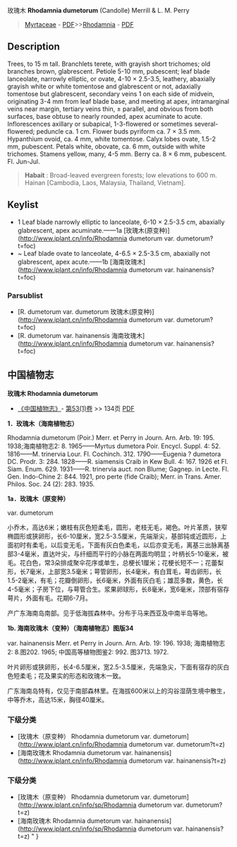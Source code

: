 玫瑰木 **Rhodamnia dumetorum** (Candolle) Merrill & L. M. Perry

> [Myrtaceae](http://www.iplant.cn/info/Myrtaceae?t=foc) - [PDF](http://www.iplant.cn/foc/pdf/Myrtaceae.pdf)>>[Rhodamnia](http://www.iplant.cn/info/Rhodamnia?t=foc) - [PDF](http://www.iplant.cn/foc/pdf/Rhodamnia.pdf)

## Description

Trees, to 15 m tall. Branchlets terete, with grayish short trichomes; old branches brown, glabrescent. Petiole 5-10 mm, pubescent; leaf blade lanceolate, narrowly elliptic, or ovate, 4-10 × 2.5-3.5, leathery, abaxially grayish white or white tomentose and glabrescent or not, adaxially tomentose but glabrescent, secondary veins 1 on each side of midvein, originating 3-4 mm from leaf blade base, and meeting at apex, intramarginal veins near margin, tertiary veins thin, ± parallel, and obvious from both surfaces, base obtuse to nearly rounded, apex acuminate to acute. Inflorescences axillary or subapical, 1-3-flowered or sometimes several-flowered; peduncle ca. 1 cm. Flower buds pyriform ca. 7 × 3.5 mm. Hypanthium ovoid, ca. 4 mm, white tomentose. Calyx lobes ovate, 1.5-2 mm, pubescent. Petals white, obovate, ca. 6 mm, outside with white trichomes. Stamens yellow, many, 4-5 mm. Berry ca. 8 × 6 mm, pubescent. Fl. Jun-Jul.


> **Habait** : 
> Broad-leaved evergreen forests; low elevations to 600 m. Hainan [Cambodia, Laos, Malaysia, Thailand, Vietnam].


## Keylist

* 1 Leaf blade narrowly elliptic to lanceolate, 6-10 × 2.5-3.5 cm, abaxially glabrescent, apex acuminate.——1a [玫瑰木(原变种)](http://www.iplant.cn/info/Rhodamnia dumetorum var. dumetorum?t=foc)
* ~ Leaf blade ovate to lanceolate, 4-6.5 × 2.5-3.5 cm, abaxially not glabrescent, apex acute.——1b [海南玫瑰木](http://www.iplant.cn/info/Rhodamnia dumetorum var. hainanensis?t=foc)

### Parsublist

* [R.  dumetorum var. dumetorum  玫瑰木(原变种)](http://www.iplant.cn/info/Rhodamnia dumetorum var. dumetorum?t=foc)
* [R.  dumetorum var. hainanensis  海南玫瑰木](http://www.iplant.cn/info/Rhodamnia dumetorum var. hainanensis?t=foc)

## 中国植物志

**玫瑰木 Rhodamnia dumetorum**

* [《中国植物志》](http://www.iplant.cn/frps)- [第53(1)卷](http://www.iplant.cn/frps/vol/53(1)) >> 134页 [PDF](http://www.iplant.cn/frps/pdf/53(1)/134.PDF)


**1．玫瑰木（海南植物志）**

Rhodamnia dumetorum (Poir.) Merr. et Perry in Journ. Arn. Arb. 19: 195. 1938;海南植物志2: 8. 1965——Myrtus dumetora Poir. Encycl. Suppl. 4: 52. 1816——M. trinervia Lour. Fl. Cochinch. 312. 1790——Eugenia ? dumetora DC. Prodr. 3: 284. 1828——R. siamensis Craib in Kew Bull. 4: 167. 1926 et Fl. Siam. Enum. 629. 1931——R. trinervia auct. non Blume; Gagnep. in Lecte. Fl. Gen. Indo-Chine 2: 844. 1921, pro perte (fide Craib); Merr. in Trans. Amer. Philos. Soc. 24 (2): 283. 1935.

**1a．玫瑰木（原变种）**

var. dumetorum

小乔木，高达6米；嫩枝有灰色短柔毛，圆形，老枝无毛，褐色。叶片革质，狭窄椭圆形或狭卵形，长6-10厘米，宽2.5-3.5厘米，先端渐尖，基部钝或近圆形，上面初时有柔毛，以后变无毛，下面有灰白色柔毛，以后亦变无毛，离基三出脉离基部3-4毫米，直达叶尖，与纤细而平行的小脉在两面均明显；叶柄长5-10毫米，被毛。花白色，常3朵排成聚伞花序或单生，总梗长1厘米；花梗长短不一；花蕾梨形，长7毫米，上部宽3.5毫米；萼管卵形，长4毫米，有白茸毛，萼齿卵形，长1.5-2毫米，有毛；花瓣倒卵形，长6毫米，外面有灰白毛；雄蕊多数，黄色，长4-5毫米；子房下位，与萼管合生。浆果卵球形，长8毫米，宽6毫米，顶部有宿存萼片，外面有毛。花期6-7月。

产广东海南岛南部。见于低海拔森林中。分布于马来西亚及中南半岛等地。

**1b. 海南玫瑰木（变种）（海南植物志）图版34**

var. hainanensis Merr. et Perry in Journ. Arn. Arb. 19: 196. 1938; 海南植物志2: 8.图202. 1965; 中国高等植物图鉴2: 992. 图3713. 1972.

叶片卵形或狭卵形，长4-6.5厘米，宽2.5-3.5厘米，先端急尖，下面有宿存的灰白色短柔毛；花及果实的形态和玫瑰木一致。

广东海南岛特有，仅见于南部森林里。在海拔600米以上的沟谷湿荫生境中散生，中等乔木，高达15米，胸径40厘米。

### 下级分类
* [玫瑰木（原变种）  Rhodamnia dumetorum var. dumetorum](http://www.iplant.cn/info/Rhodamnia dumetorum var. dumetorum?t=z)
* [海南玫瑰木  Rhodamnia dumetorum var. hainanensis](http://www.iplant.cn/info/Rhodamnia dumetorum var. hainanensis?t=z)

### 下级分类
* [玫瑰木（原变种）  Rhodamnia dumetorum var. dumetorum](http://www.iplant.cn/info/sp/Rhodamnia dumetorum var. dumetorum?t=z)
* [海南玫瑰木  Rhodamnia dumetorum var. hainanensis](http://www.iplant.cn/info/sp/Rhodamnia dumetorum var. hainanensis?t=z)
"
}